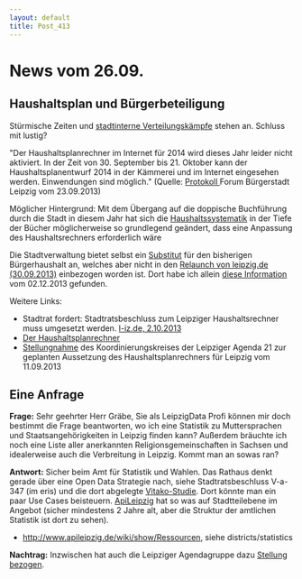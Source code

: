 ```yaml
---
layout: default
title: Post_413
---
```



# News vom 26.09.

<h2>Haushaltsplan und Bürgerbeteiligung</h2>
Stürmische Zeiten und <a href="http://www.l-iz.de/Politik/Leipzig/2013/09/Leipzigs-Haushaltsentwurf-2014-Defizit-noch-40-Millionen.html">stadtinterne Verteilungskämpfe</a> stehen an. Schluss mit lustig?

"Der Haushaltsplanrechner im Internet für 2014 wird dieses Jahr leider nicht aktiviert. In der Zeit von 30. September bis 21. Oktober kann der Haushaltsplanentwurf 2014 in der Kämmerei und im Internet eingesehen werden. Einwendungen sind möglich." (Quelle: <a href="http://www.forum-buergerstadt-leipzig.de/papers/protokoll-20130923.pdf">Protokoll </a>Forum Bürgerstadt Leipzig vom 23.09.2013)

Möglicher Hintergrund: Mit dem Übergang auf die doppische Buchführung durch die Stadt in diesem Jahr hat sich die <a href="http://leipzig-netz.de/index.php5/APRIL.Stadthaushalt">Haushaltssystematik</a> in der Tiefe der Bücher möglicherweise so grundlegend geändert, dass eine Anpassung des Haushaltsrechners erforderlich wäre

Die Stadtverwaltung bietet selbst ein <a href="http://www.haushaltsplanrechner-leipzig.de/">Substitut</a> für den bisherigen Bürgerhaushalt an, welches aber nicht in den <a href="http://www.l-iz.de/Wirtschaft/Leipzig/2013/09/Relaunch-der-Leipziger-Website-51269.html">Relaunch von leipzig.de (30.09.2013)</a> einbezogen worden ist. Dort habe ich allein <a href="http://www.leipzig.de/news/news/auslegung-haushaltsplanentwurf-2013-interaktiver-haushaltsplan-online/">diese Information</a> vom 02.12.2013 gefunden.

Weitere Links:
<ul>
	<li>Stadtrat fordert: Stadtratsbeschluss zum Leipziger Haushaltsrechner muss umgesetzt werden. <a href="http://www.l-iz.de/Politik/Leipzig/2013/10/Leipziger-Haushaltsrechner-nicht-abschalten-51308.html">l-iz.de, 2.10.2013</a></li>
	<li><a href="http://www.leipzigeragenda21.de/detail/haushaltsplanrechner.asp">Der Haushaltsplanrechner</a></li>
	<li><a href="http://www.leipzigeragenda21.de/papers/stellungnahme_haushaltsplanrechner.pdf">Stellungnahme</a> des Koordinierungskreises der Leipziger Agenda 21 zur geplanten Aussetzung des Haushaltsplanrechners für Leipzig vom 11.09.2013</li>
</ul>
<h2>Eine Anfrage</h2>
<strong>Frage:</strong>
Sehr geehrter Herr Gräbe,
Sie als LeipzigData Profi können mir doch bestimmt die Frage beantworten, wo ich eine Statistik zu Muttersprachen und Staatsangehörigkeiten in Leipzig finden kann? Außerdem bräuchte ich noch eine Liste aller anerkannten Religionsgemeinschaften in Sachsen und idealerweise auch die Verbreitung in Leipzig. Kommt man an sowas ran?

<strong>Antwort:</strong>
Sicher beim Amt für Statistik und Wahlen. Das Rathaus denkt gerade über eine Open Data Strategie nach, siehe Stadtratsbeschluss V-a-347 (im eris) und die dort abgelegte <a href="http://www.bit.ly/vitakostudie">Vitako-Studie</a>. Dort könnte man ein paar Use Cases beisteuern.
<a href="http://www.apileipzig.de">ApiLeipzig</a> hat so was auf Stadtteilebene im Angebot (sicher mindestens 2 Jahre alt, aber die Struktur der amtlichen Statistik ist dort zu sehen).
<ul>
	<li><a href="http://www.apileipzig.de/wiki/show/Ressourcen">http://www.apileipzig.de/wiki/show/Ressourcen</a>, siehe districts/statistics</li>
</ul>
<strong>Nachtrag:</strong> Inzwischen hat auch die Leipziger Agendagruppe dazu <a href="http://www.leipzigeragenda21.de/detail/haushaltsplanrechner.asp" rel="nofollow">Stellung bezogen</a>.

